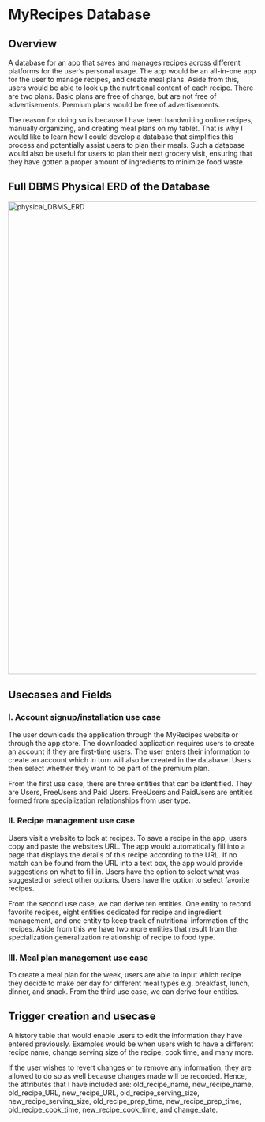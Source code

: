 # MyRecipes Database
## Overview
A database for an app that saves and manages recipes across different platforms for the user’s personal usage. The app would be an all-in-one app for the user to manage recipes, and create meal plans. Aside from this, users would be able to look up the nutritional content of each recipe. There are two plans. Basic plans are free of charge, but are not free of advertisements. Premium plans would be free of advertisements.

The reason for doing so is because I have been handwriting online recipes, manually organizing, and creating meal plans on my tablet. That is why I would like to learn how I could develop a database that simplifies this process and potentially assist users to plan their meals. Such a database would also be useful for users to plan their next grocery visit, ensuring that they have gotten a proper amount of ingredients to minimize food waste.

## Full DBMS Physical ERD of the Database
<img width="957" alt="physical_DBMS_ERD" src="https://github.com/eburhansjah/MyRecipes/assets/130926828/e23db1ea-d771-473d-a4ed-522078dd6eae">

## Usecases and Fields
### I. Account signup/installation use case
The user downloads the application through the MyRecipes website or through the app store.
The downloaded application requires users to create an account if they are first-time users. 
The user enters their information to create an account which in turn will also be created in the database.
Users then select whether they want to be part of the premium plan. 

From the first use case, there are three entities that can be identified. They are Users, FreeUsers and Paid Users. FreeUsers and PaidUsers are entities formed from specialization relationships from user type.

### II. Recipe management use case
Users visit a website to look at recipes. To save a recipe in the app, users copy and paste the website’s URL. The app would automatically fill into a page that displays the details of this recipe according to the URL. If no match can be found from the URL into a text box, the app would provide suggestions on what to fill in. Users have the option to select what was suggested or select other options. Users have the option to select favorite recipes.

From the second use case, we can derive ten entities. One entity to record favorite recipes, eight entities dedicated for recipe and ingredient management, and one entity to keep track of nutritional information of the recipes. Aside from this we have two more entities that result from the specialization generalization relationship of recipe to food type.

### III. Meal plan management use case
To create a meal plan for the week, users are able to input which recipe they decide to make per day for different meal types e.g. breakfast, lunch, dinner, and snack.
From the third use case, we can derive four entities. 


## Trigger creation and usecase
A history table that would enable users to edit the information they have entered previously. Examples would be when users wish to have a different recipe name, change serving size of the recipe, cook time, and many more. 

If the user wishes to revert changes or to remove any information, they are allowed to do so as well because changes made will be recorded. Hence, the attributes that I have included are:
old_recipe_name, new_recipe_name, old_recipe_URL, new_recipe_URL, old_recipe_serving_size, new_recipe_serving_size, old_recipe_prep_time, new_recipe_prep_time, old_recipe_cook_time, new_recipe_cook_time, and change_date. 


